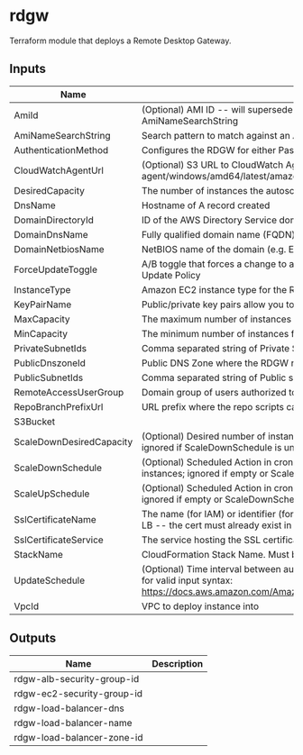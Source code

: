 # rdgw

Terraform module that deploys a Remote Desktop Gateway.

## Inputs

| Name | Description | Type | Default | Required |
|------|-------------|:----:|:-----:|:-----:|
| AmiId | (Optional) AMI ID -- will supersede Lambda-based AMI lookup using AmiNameSearchString | string | `""` | no |
| AmiNameSearchString | Search pattern to match against an AMI Name | string | `"Windows_Server-2016-English-Full-Base-*"` | no |
| AuthenticationMethod | Configures the RDGW for either Password or Smartcard authentication | string | `"Password"` | no |
| CloudWatchAgentUrl | (Optional) S3 URL to CloudWatch Agent MSI. Example: s3://amazoncloudwatch-agent/windows/amd64/latest/amazon-cloudwatch-agent.msi | string | `""` | no |
| DesiredCapacity | The number of instances the autoscale group will spin up initially | string | `"1"` | no |
| DnsName | Hostname of A record created | string | `""` | no |
| DomainDirectoryId | ID of the AWS Directory Service domain, e.g. d-xxxxxxxxxx | string | n/a | yes |
| DomainDnsName | Fully qualified domain name (FQDN) of the forest root domain e.g. example.com | string | `"example.com"` | no |
| DomainNetbiosName | NetBIOS name of the domain (e.g. EXAMPLE) | string | `"EXAMPLE"` | no |
| ForceUpdateToggle | A/B toggle that forces a change to a LaunchConfig property, triggering the AutoScale Update Policy | string | `"A"` | no |
| InstanceType | Amazon EC2 instance type for the Remote Desktop Gateway Instance | string | `"t2.micro"` | no |
| KeyPairName | Public/private key pairs allow you to securely connect to your instance after it launches | string | `""` | no |
| MaxCapacity | The maximum number of instances for the autoscale group | string | `"2"` | no |
| MinCapacity | The minimum number of instances for the autoscale group | string | `"0"` | no |
| PrivateSubnetIds | Comma separated string of Private Subnet IDs where the RDGW instances will run | list(string) | n/a | yes |
| PublicDnszoneId | Public DNS Zone where the RDGW record will be created | string | `""` | no |
| PublicSubnetIds | Comma separated string of Public subnet IDs to attach to the load balancer | list(string) | n/a | yes |
| RemoteAccessUserGroup | Domain group of users authorized to use the RDGW | string | `"Domain Admins"` | no |
| RepoBranchPrefixUrl | URL prefix where the repo scripts can be retrieved | string | `"https://raw.githubusercontent.com/plus3it/cfn/master"` | no |
| S3Bucket |  | string | n/a | yes |
| ScaleDownDesiredCapacity | (Optional) Desired number of instances during the Scale Down Scheduled Action; ignored if ScaleDownSchedule is unset | string | `"1"` | no |
| ScaleDownSchedule | (Optional) Scheduled Action in cron-format (UTC) to scale down the number of instances; ignored if empty or ScaleUpSchedule is unset (E.g. "0 0 * * *") | string | `""` | no |
| ScaleUpSchedule | (Optional) Scheduled Action in cron-format (UTC) to scale up to the Desired Capacity; ignored if empty or ScaleDownSchedule is unset (E.g. "0 10 * * Mon-Fri") | string | `""` | no |
| SslCertificateName | The name (for IAM) or identifier (for ACM) of the SSL certificate to associate with the LB -- the cert must already exist in the service | string | `""` | no |
| SslCertificateService | The service hosting the SSL certificate.  ACM or IAM are allowed values | string | `"ACM"` | no |
| StackName | CloudFormation Stack Name.  Must be less than 10 characters | string | n/a | yes |
| UpdateSchedule | (Optional) Time interval between auto stack updates. Refer to the AWS documentation for valid input syntax: https://docs.aws.amazon.com/AmazonCloudWatch/latest/events/ScheduledEvents.html | string | `""` | no |
| VpcId | VPC to deploy instance into | string | `"vpc-12345678"` | no |

## Outputs

| Name | Description |
|------|-------------|
| rdgw-alb-security-group-id |  |
| rdgw-ec2-security-group-id |  |
| rdgw-load-balancer-dns |  |
| rdgw-load-balancer-name |  |
| rdgw-load-balancer-zone-id |  |

